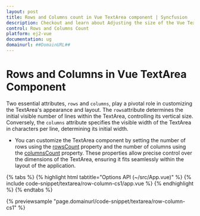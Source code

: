 ```yaml
---
layout: post
title: Rows and Columns count in Vue TextArea component | Syncfusion
description: Checkout and learn about Adjusting the size of the Vue TextArea component of Syncfusion Essential JS 2 and more.
control: Rows and Columns Count
platform: ej2-vue
documentation: ug
domainurl: ##DomainURL##
---
```


# Rows and Columns in Vue TextArea Component

Two essential attributes, `rows` and `columns`, play a pivotal role in customizing the TextArea's appearance and layout.
The `rows`attribute determines the initial visible number of lines within the TextArea, controlling its vertical size. Conversely, the `columns` attribute specifies the visible width of the TextArea in characters per line, determining its initial width.


* You can customize the TextArea component by setting the number of rows using the [rowsCount](https://ej2.syncfusion.com/vue/documentation/api/textarea/#rowsCount) property and the number of columns using the [columnsCount](https://ej2.syncfusion.com/vue/documentation/api/textarea/#columnsCount) property. These properties allow precise control over the dimensions of the TextArea, ensuring it fits seamlessly within the layout of the application.

{% tabs %}
{% highlight html tabtitle="Options API (~/src/App.vue)" %}
{% include code-snippet/textarea/row-column-cs1/app.vue %}
{% endhighlight %}
{% endtabs %}

{% previewsample "page.domainurl/code-snippet/textarea/row-column-cs1" %}

